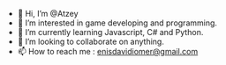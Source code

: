 - 👋 Hi, I’m @Atzey
- 👀 I’m interested in game developing and programming.
- 🌱 I’m currently learning Javascript, C# and Python.
- 💞️ I’m looking to collaborate on anything.
- 📫 How to reach me : enisdavidiomer@gmail.com

<!---
Atzey/Atzey is a ✨ special ✨ repository because its `README.md` (this file) appears on your GitHub profile.
You can click the Preview link to take a look at your changes.
--->
